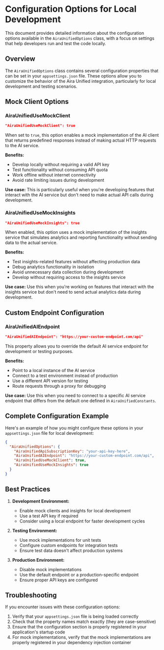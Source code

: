 # Configuration Options for Local Development

This document provides detailed information about the configuration options available in the `AiraUnifiedOptions` class, with a focus on settings that help developers run and test the code locally.

## Overview

The `AiraUnifiedOptions` class contains several configuration properties that can be set in your `appsettings.json` file. These options allow you to customize the behavior of the Aira Unified integration, particularly for local development and testing scenarios.

## Mock Client Options

### AiraUnifiedUseMockClient

```json
"AiraUnifiedUseMockClient": true
```

When set to `true`, this option enables a mock implementation of the AI client that returns predefined responses instead of making actual HTTP requests to the AI service.

**Benefits:**
- Develop locally without requiring a valid API key
- Test functionality without consuming API quota
- Work offline without internet connectivity
- Avoid rate limiting issues during development

**Use case:**
This is particularly useful when you're developing features that interact with the AI service but don't need to make actual API calls during development.

### AiraUnifiedUseMockInsights

```json
"AiraUnifiedUseMockInsights": true
```

When enabled, this option uses a mock implementation of the insights service that simulates analytics and reporting functionality without sending data to the actual service.

**Benefits:**
- Test insights-related features without affecting production data
- Debug analytics functionality in isolation
- Avoid unnecessary data collection during development
- Develop without requiring access to the insights service

**Use case:**
Use this when you're working on features that interact with the insights service but don't need to send actual analytics data during development.

## Custom Endpoint Configuration

### AiraUnifiedAIEndpoint

```json
"AiraUnifiedAIEndpoint": "https://your-custom-endpoint.com/api"
```

This property allows you to override the default AI service endpoint for development or testing purposes.

**Benefits:**
- Point to a local instance of the AI service
- Connect to a test environment instead of production
- Use a different API version for testing
- Route requests through a proxy for debugging

**Use case:**
Use this when you need to connect to a specific AI service endpoint that differs from the default one defined in `AiraUnifiedConstants`.

## Complete Configuration Example

Here's an example of how you might configure these options in your `appsettings.json` file for local development:

```json
{
  "AiraUnifiedOptions": {
    "AiraUnifiedApiSubscriptionKey": "your-api-key-here",
    "AiraUnifiedAIEndpoint": "https://your-custom-endpoint.com/api",
    "AiraUnifiedUseMockClient": true,
    "AiraUnifiedUseMockInsights": true
  }
}
```

## Best Practices

1. **Development Environment:**
   - Enable mock clients and insights for local development
   - Use a test API key if required
   - Consider using a local endpoint for faster development cycles

2. **Testing Environment:**
   - Use mock implementations for unit tests
   - Configure custom endpoints for integration tests
   - Ensure test data doesn't affect production systems

3. **Production Environment:**
   - Disable mock implementations
   - Use the default endpoint or a production-specific endpoint
   - Ensure proper API keys are configured

## Troubleshooting

If you encounter issues with these configuration options:

1. Verify that your `appsettings.json` file is being loaded correctly
2. Check that the property names match exactly (they are case-sensitive)
3. Ensure that the configuration section is properly registered in your application's startup code
4. For mock implementations, verify that the mock implementations are properly registered in your dependency injection container 